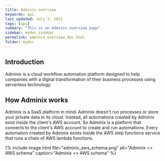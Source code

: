 ```yaml
---
title: Adminix overview
keywords: api
last_updated: July 3, 2022
tags: [api]
summary: "This is an Adminix overview page"
sidebar: mydoc_sidebar
permalink: adminix_overview_doc.html
folder: mydoc
---
```


## Introduction

Adminix is a cloud workflow automation platform designed to help companies with a digital transformation of their business processes using serverless technology.

## How Adminix works

Adminix is a SaaS platform in mind. Adminix doesn't run processes or store your private data in its cloud. Instead, all automations created by Adminix exist inside the client's AWS account. So Adminix is a platform that connects to the client's AWS account to create and run automations. Every automation created by Adminix exists inside the AWS step functions service that runs a chain of AWS lambda functions.

{% include image.html file="adminix_aws_schema.png" alt="Adminix <> AWS schema" caption="Adminix <> AWS schema" %}
